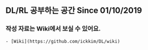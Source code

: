 ## DL/RL 공부하는 공간 Since 01/10/2019

### 작성 자료는 Wiki에서 보실 수 있어요. 
    - [Wiki](https://github.com/ickkim/DL/wiki)
